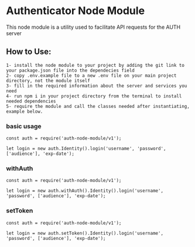 # Authenticator Node Module

This node module is a utility used to facilitate API requests for the AUTH server 

## How to Use:
    1- install the node module to your project by adding the git link to your package.json file into the dependecies field
    2- copy .env.example file to a new .env file on your main project directory, not the module itself
    3- fill in the required information about the server and services you need
    4- run npm i in your project directory from the terminal to install needed dependencies
    5- require the module and call the classes needed after instantiating, example below.

### basic usage
```angular2
const auth = require('auth-node-module/v1');

let login = new auth.Identity().login('username', 'password', ['audience'], 'exp-date');
```

### withAuth
```angular2
const auth = require('auth-node-module/v1');

let login = new auth.withAuth().Identity().login('username', 'password', ['audience'], 'exp-date');
```

### setToken
```angular2
const auth = require('auth-node-module/v1');

let login = new auth.setToken().Identity().login('username', 'password', ['audience'], 'exp-date');
```